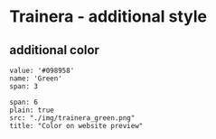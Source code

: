 # Trainera - additional style

## additional color

```color
value: '#098958'
name: 'Green'
span: 3
```

```image
span: 6
plain: true
src: "./img/trainera_green.png"
title: "Color on website preview"
```
